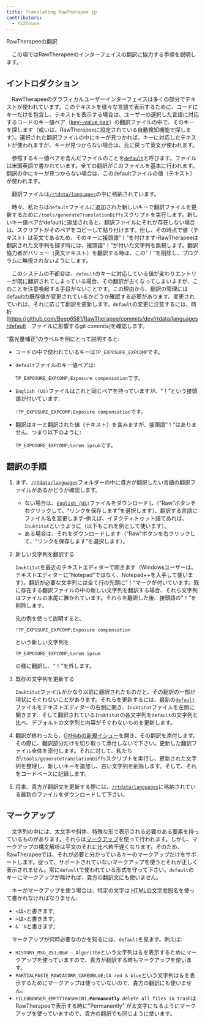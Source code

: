 ```yaml
---
title: Translating RawTherapee jp
contributors:
  - Yz2house
---
```


<div class="pagetitle">

RawTherapeeの翻訳

</div>

　この項ではRawTherapeeのインターフェイスの翻訳に協力する手順を説明します。

## イントロダクション

　RawTherapeeのグラフィカルユーザーインターフェイスは多くの部分でテキストが使われています。このテキストを様々な言語で表示するために、コードにキーだけを包含し、テキストを表示する場合は、ユーザーの選択した言語に対応するコードのキー値ペア（[key--value
pair](https://en.wikipedia.org/wiki/Attribute–value_pair)）の翻訳ファイルの中で、そのキーを探します（或いは、RawTherapeeに設定されている自動検知機能で探します）。選択された翻訳ファイルの中にキーが見つかれば、キーに対応したテキストが使われますが、キーが見つからない場合は、元に戻って英文が使われます。

　参照するキー値ペアを含んだファイルのことを[`default`](https://github.com/Beep6581/RawTherapee/blob/dev/rtdata/languages/default)と呼びます。ファイルは米国英語で書かれています。全ての翻訳がこのファイルを基本に行われます。翻訳の中にキーが見つからない場合は、このdefaultファイルの値（テキスト）が使われます。

　翻訳ファイルは[`/rtdata/languages`](https://github.com/Beep6581/RawTherapee/blob/dev/rtdata/languages/)の中に格納されています。

　時々、私たちは`default`ファイルに追加された新しいキーで翻訳ファイルを更新するために`/tools/generateTranslationDiffs`スクリプトを実行します。新しいキー値ペアがdefaultに追加されると、翻訳ファイルにそれが存在しない場合は、スクリプトがそのペアをコピーして貼り付けます。但し、その時点で値（テキスト）は英文であるため、そのキーに接頭語“！”を付けます-RawTherapeeは翻訳された文字列を探す時には、接頭語“！”が付いた文字列を無視します。翻訳協力者がバリュー（英文テキスト）を翻訳する時は、この“！”を削除し、プログラムに無視されないようにします。

　このシステムの不都合は、`default`のキーに対応している値が変わりエントリーが既に翻訳されてしまっている場合、その翻訳が古くなってしまいますが、このことを注意喚起する手段がないことです。この理由から、翻訳の管理にはdefaultの既存値が変更されているかどうか確認する必要があります。変更されていれば、それに応じて翻訳を更新します。`default`の変更に注意するには、時折\[<https://github.com/Beep6581/RawTherapee/commits/dev/rtdata/languages/default>　ファイルに影響するgit
commits\]を確認します。

“露光量補正”のラベルを例にとって説明すると:

- コードの中で使われているキーは`TP_EXPOSURE_EXPCOMP`です。
- `default`ファイルのキー値ペアは:
    
  `TP_EXPOSURE_EXPCOMP;Exposure compensation`です。
- `English (US)`ファイルはこれと同じペアを持っていますが、“！”という接頭語が付いています:
    
  `!TP_EXPOSURE_EXPCOMP;Exposure compensation`です。
- 翻訳はキーと翻訳された値（テキスト）を含みますが、接頭語“！”はありません、つまり以下のように:
    
  `TP_EXPOSURE_EXPCOMP;Lorem ipsum`です。

## 翻訳の手順

1.  まず、[`/rtdata/languages`](https://github.com/Beep6581/RawTherapee/tree/dev/rtdata/languages)フォルダーの中に貴方が翻訳したい言語の翻訳ファイルがあるかどうか確認します。
    - ない場合は、[`English (US)`](https://github.com/Beep6581/RawTherapee/blob/dev/rtdata/languages/English%20(US))ファイルをダウンロードし（“Raw”ボタンを右クリックして、“リンクを保存します”を選択します）、翻訳する言語にファイル名を変更します-例えば、イヌクティトゥット語であれば、`Inuktitut`というように（以下もこれを例として使います）。
    - ある場合は、それをダウンロードします（“Raw”ボタンを右クリックして、“リンクを保存します”を選択します）。
2.  新しい文字列を翻訳する
      
    `Inuktitut`を最近のテキストエディターで開きます（Windowsユーザーは、テキストエディターに“Notepad”ではなく、Notepad++を入手して使います）。翻訳が必要な文字列には全て行の先頭に”！“マークが付いています。既に存在する翻訳ファイルの中の新しい文字列を翻訳する場合、それら文字列はファイルの末尾に置かれています。それらを翻訳した後、接頭語の”！“を削除します。

    先の例を使って説明すると、

    `!TP_EXPOSURE_EXPCOMP;Exposure compensation`

    という新しい文字列を

    `TP_EXPOSURE_EXPCOMP;Lorem ipsum`

    の様に翻訳し、“！”を外します。
3.  既存の文字列を更新する
      
    `Inuktitut`ファイルがかなり以前に翻訳されたものだと、その翻訳の一部が現状にそぐわないことがあります。それらを更新するには、最新の[`default`](https://github.com/Beep6581/RawTherapee/blob/dev/rtdata/languages/default)ファイルをテキストエディターの右側に開き、`Inuktitut`ファイルを左側に開きます、そして翻訳されている`Inuktitut`の各文字列を`default`の文字列と比べ、デフォルトの文字列と内容がそぐわないものを更新します。
4.  翻訳が終わったら、[GitHubの新規イシュー](https://github.com/Beep6581/RawTherapee/issues/new)を開き、その翻訳を添付します。その際に、翻訳部分だけを切り取って添付しないで下さい。更新した翻訳ファイル全体を添付します。それに対して、私たちが`/tools/generateTranslationDiffs`スクリプトを実行し、更新された文字列を整理し、新しいキーを追加し、古い文字列を削除します。そして、それをコードベースに記録します。
5.  将来、貴方が翻訳文を更新する際には、[`/rtdata/languages`](https://github.com/Beep6581/RawTherapee/tree/dev/rtdata/languages)に格納されている最新のファイルをダウンロードして下さい。

## マークアップ

　文字列の中には、太文字や斜体、特殊な形で表示される必要のある要素を持っているものがあります。それらは[マークアップ](https://en.wikipedia.org/wiki/Markup_language)を使って行われます。しかし、マークアップの構文解析は平文のそれに比べ若干遅くなります。そのため、RawTherapeeでは、それが必要と分かっているキーのマークアップだけをサポートします。従って、サポートされていないマークアップを使うとそれが正しく表示されません。常に`default`で使われている形式を守って下さい。`default`のキーにマークアップが無ければ、貴方の翻訳文にも使いません。

　キーがマークアップを使う場合は、特定の文字は
[HTMLの文字参照](https://en.wikipedia.org/wiki/List_of_XML_and_HTML_character_entity_references)名を使って書かれなければなりません:

- `<`は`<`と書きます;
- `>`は`>`と書きます;
- `&``&`と書きます;

　マークアップが何時必要なのかを知るには、`default`を見ます。例えば:

- `HISTORY_MSG_251;B&W – Algorithm`という文字列は＆を表示するためにマークアップを使っていますので、貴方が翻訳する時もマークアップを使います。
- `PARTIALPASTE_RAWCACORR_CAREDBLUE;CA red & blue`という文字列は＆を表示するためにマークアップは使っていないので、貴方の翻訳にも使いません。
- `FILEBROWSER_EMPTYTRASHHINT;`<b>`Permanently`</b>` delete all files in trash`は
  RawTherapeeで表示する時に"Permanently"
  が太文字になるようにマークアップを使っていますので、貴方の翻訳でも同じように使います。
